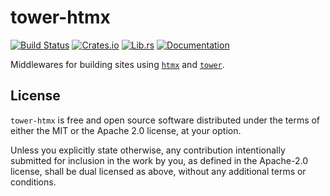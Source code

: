 # tower-htmx

[![Build Status][build-badge]][build-url]
[![Crates.io][crates-badge]][crates-url]
[![Lib.rs][librs-badge]][librs-url]
[![Documentation][docs-badge]][docs-url]

[build-url]: https://github.com/leotaku/tower-htmx/actions
[crates-url]: https://crates.io/crates/tower-htmx
[librs-url]: https://lib.rs/crates/tower-htmx
[docs-url]: https://docs.rs/tower-htmx

[build-badge]: https://img.shields.io/github/actions/workflow/status/leotaku/tower-lol/build.yml?branch=master
[crates-badge]: https://img.shields.io/crates/v/tower-htmx.svg
[librs-badge]: https://img.shields.io/badge/lib.rs-linked-informational
[docs-badge]: https://img.shields.io/docsrs/tower-htmx

Middlewares for building sites using [`htmx`] and [`tower`].

[`htmx`]: https://htmx.org/reference/

<!-- Override internal links from README generation: -->

[`tower`]: https://docs.rs/tower

## License

`tower-htmx` is free and open source software distributed under the terms of either the MIT or the Apache 2.0 license, at your option.

Unless you explicitly state otherwise, any contribution intentionally submitted for inclusion in the work by you, as defined in the Apache-2.0 license, shall be dual licensed as above, without any additional terms or conditions.
